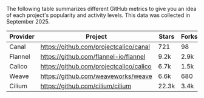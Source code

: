 <!-- releaseTask -->
The following table summarizes different GitHub metrics to give you an idea of each project's popularity and activity levels. This data was collected in September 2025.

| Provider | Project | Stars | Forks | Contributors |
| ---- | ---- | ---- | ---- | ---- |
| Canal | https://github.com/projectcalico/canal | 721 | 98 | 18 |
| Flannel | https://github.com/flannel-io/flannel | 9.2k | 2.9k | 242 |
| Calico | https://github.com/projectcalico/calico | 6.7k | 1.5k | 386 |
| Weave | https://github.com/weaveworks/weave | 6.6k | 680 | 84 |
| Cilium | https://github.com/cilium/cilium | 22.3k | 3.4k | 991 |
